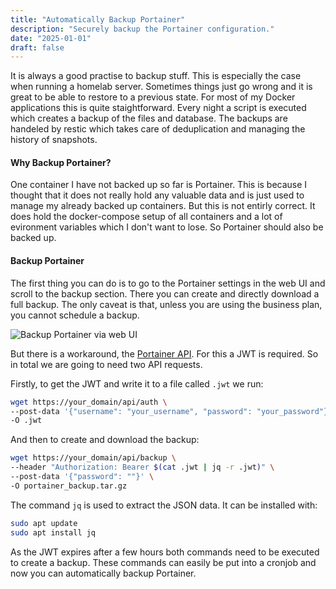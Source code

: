 ```yaml
---
title: "Automatically Backup Portainer"
description: "Securely backup the Portainer configuration."
date: "2025-01-01"
draft: false
---
```


It is always a good practise to backup stuff. This is especially the case when running a
homelab server. Sometimes things just go wrong and it is great to be able to restore
to a previous state. For most of my Docker applications this is quite staightforward.
Every night a script is executed which creates a backup of the files and database. The backups are handeled by restic which takes care of deduplication and managing the history of snapshots.

#### Why Backup Portainer?

One container I have not backed up so far is Portainer. This is because I thought that it does not really hold any valuable data and is just used to manage my already backed up containers. But this is not entirly correct. It does hold the docker-compose setup of all containers and a lot of evironment variables which I don't want to lose. So Portainer should also be backed up.

#### Backup Portainer

The first thing you can do is to go to the Portainer settings in the web UI and scroll to the backup section. There you can create and directly download a full backup. The only caveat is that, unless you are using the business plan, you cannot schedule a backup.

![Backup Portainer via web UI](/blog-3/backup-portainer-web-ui.png)

But there is a workaround, the [Portainer API](https://app.swaggerhub.com/apis/portainer/portainer-ce/2.21.5). For this a JWT is required.
So in total we are going to need two API requests.


Firstly, to get the JWT and write it to a file called `.jwt` we run:

```bash
wget https://your_domain/api/auth \
--post-data '{"username": "your_username", "password": "your_password"}' \
-O .jwt
```

And then to create and download the backup:

```bash
wget https://your_domain/api/backup \
--header "Authorization: Bearer $(cat .jwt | jq -r .jwt)" \
--post-data '{"password": ""}' \
-O portainer_backup.tar.gz
```

The command `jq` is used to extract the JSON data. It can be installed with:

```bash
sudo apt update
sudo apt install jq
```

As the JWT expires after a few hours both commands need to be executed to create a backup.
These commands can easily be put into a cronjob and now you can automatically backup Portainer.